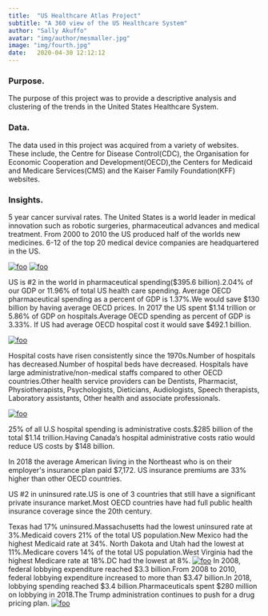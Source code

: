 ```yaml
---
title:  "US Healthcare Atlas Project"
subtitle: "A 360 view of the US Healthcare System"
author: "Sally Akuffo"
avatar: "img/author/mesmaller.jpg"
image: "img/fourth.jpg"
date:   2020-04-30 12:12:12
---
```



### Purpose.
The purpose of this project was to provide a descriptive analysis and clustering of the trends in the United States Healthcare System.

### Data.
The data used in this project was acquired from a variety of websites. These include, the Centre for Disease Control(CDC), the Organisation for Economic Cooperation and Development(OECD),the Centers for Medicaid and Medicare Services(CMS) and the Kaiser Family Foundation(KFF) websites.

### Insights.
5 year cancer survival rates. 
The United States is a world leader in medical innovation such as robotic surgeries, pharmaceutical advances and medical treatment.
From 2000 to 2010 the US produced half of the worlds new medicines.
6-12 of the top 20 medical device companies are headquartered in the US.

[![foo](https://live.staticflickr.com/8361/49875139427_8eba151ae2_o.png)](https://www.flickr.com/gp/188354765@N02/8j1sY9)
[![foo](https://live.staticflickr.com/65535/49874911961_db45583693_z.jpg)](https://flic.kr/p/2iZgXHc)

US is #2 in the world in pharmaceutical spending($395.6 billion).2.04% of our GDP or 11.96% of total US health care spending.
Average OECD pharmaceutical spending as a percent of GDP is 1.37%.We would save $130 billion by having average OECD prices.
In 2017 the US spent $1.14 trillion or 5.86% of GDP on hospitals.Average OECD spending as percent of GDP is 3.33%.
If US had average OECD hospital cost it would save $492.1 billion.

[![foo](https://live.staticflickr.com/65535/49874406113_75e6242381_z.jpg)](https://flic.kr/p/2iZenkF)

Hospital costs have risen consistently since the 1970s.Number of hospitals has decreased.Number of hospital beds have decreased.
Hospitals have large administrative/non-medical staffs compared to other OECD countries.Other health service providers can be Dentists, Pharmacist, Physiotherapists, Psychologists, Dieticians, Audiologists, Speech therapists, Laboratory assistants, Other health and associate professionals.

[![foo](https://live.staticflickr.com/65535/49911969307_ce0e1b275d_w.jpg)](https://flic.kr/p/2j3xTyX)

25% of all U.S hospital spending is administrative costs.$285 billion of the total $1.14 trillion.Having Canada’s hospital administrative costs ratio would reduce US costs by $148 billion. 

In 2018 the average American living in the Northeast who is on their employer's insurance plan paid $7,172. US insurance premiums are 33% higher than other OECD countries.

US #2 in uninsured rate.US is one of 3 countries that still have a significant private insurance market.Most OECD countries have had full public health insurance coverage since the 20th century.

Texas had 17%  uninsured.Massachusetts had the lowest uninsured rate at 3%.Medicaid covers 21% of the total US population.New Mexico had the highest Medicaid rate at 34%. North Dakota and Utah had the lowest at 11%.Medicare covers 14%  of the total US population.West Virginia had the highest Medicare rate at 18%.DC had the lowest at 8%.
[![foo](https://live.staticflickr.com/65535/49874982846_7f3a99f37c.jpg)](https://flic.kr/p/2iZhjMm)
In 2008, federal lobbying expenditure reached $3.3 billion.From 2008 to 2010, federal lobbying expenditure increased to more than $3.47 billion.In 2018, lobbying spending reached $3.4 billion.Pharmaceuticals spent $280 million on lobbying in 2018.The Trump administration continues to push for a drug pricing plan.
[![foo](https://live.staticflickr.com/65535/49911540756_b6678a4a08_w.jpg)](https://flic.kr/p/2j3vGb9)
